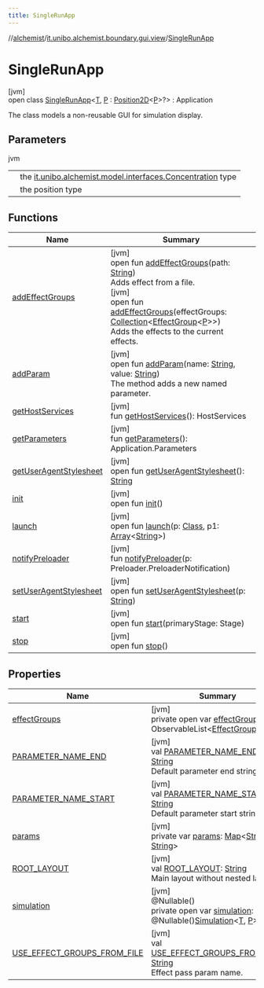 ```yaml
---
title: SingleRunApp
---
```

//[alchemist](../../../index.html)/[it.unibo.alchemist.boundary.gui.view](../index.html)/[SingleRunApp](index.html)



# SingleRunApp



[jvm]\
open class [SingleRunApp](index.html)<[T](index.html), [P](index.html) : [Position2D](../../it.unibo.alchemist.model.interfaces/-position2-d/index.html)<[P](../../it.unibo.alchemist.boundary.gui.effects.json/-effect-group-adapter/index.html)>?> : Application

The class models a non-reusable GUI for simulation display.



## Parameters


jvm

| | |
|---|---|
| <T> | the [it.unibo.alchemist.model.interfaces.Concentration](../../it.unibo.alchemist.model.interfaces/-concentration/index.html) type |
| <P> | the position type |



## Functions


| Name | Summary |
|---|---|
| [addEffectGroups](add-effect-groups.html) | [jvm]<br>open fun [addEffectGroups](add-effect-groups.html)(path: [String](https://docs.oracle.com/javase/8/docs/api/java/lang/String.html))<br>Adds effect from a file.<br>[jvm]<br>open fun [addEffectGroups](add-effect-groups.html)(effectGroups: [Collection](https://docs.oracle.com/javase/8/docs/api/java/util/Collection.html)<[EffectGroup](../../it.unibo.alchemist.boundary.gui.effects/-effect-group/index.html)<[P](../../it.unibo.alchemist.boundary.gui.effects.json/-effect-group-adapter/index.html)>>)<br>Adds the effects to the current effects. |
| [addParam](add-param.html) | [jvm]<br>open fun [addParam](add-param.html)(name: [String](https://docs.oracle.com/javase/8/docs/api/java/lang/String.html), value: [String](https://docs.oracle.com/javase/8/docs/api/java/lang/String.html))<br>The method adds a new named parameter. |
| [getHostServices](../../it.unibo.alchemist.boundary/-keybinder/index.html#792481849%2FFunctions%2F-134779887) | [jvm]<br>fun [getHostServices](../../it.unibo.alchemist.boundary/-keybinder/index.html#792481849%2FFunctions%2F-134779887)(): HostServices |
| [getParameters](../../it.unibo.alchemist.boundary/-keybinder/index.html#-807279243%2FFunctions%2F-134779887) | [jvm]<br>fun [getParameters](../../it.unibo.alchemist.boundary/-keybinder/index.html#-807279243%2FFunctions%2F-134779887)(): Application.Parameters |
| [getUserAgentStylesheet](index.html#1310383795%2FFunctions%2F-134779887) | [jvm]<br>open fun [getUserAgentStylesheet](index.html#1310383795%2FFunctions%2F-134779887)(): [String](https://docs.oracle.com/javase/8/docs/api/java/lang/String.html) |
| [init](../../it.unibo.alchemist.boundary/-keybinder/index.html#-1813461483%2FFunctions%2F-134779887) | [jvm]<br>open fun [init](../../it.unibo.alchemist.boundary/-keybinder/index.html#-1813461483%2FFunctions%2F-134779887)() |
| [launch](index.html#28279780%2FFunctions%2F-134779887) | [jvm]<br>open fun [launch](index.html#28279780%2FFunctions%2F-134779887)(p: [Class](https://docs.oracle.com/javase/8/docs/api/java/lang/Class.html)<out Application>, p1: [Array](https://kotlinlang.org/api/latest/jvm/stdlib/kotlin/-array/index.html)<[String](https://docs.oracle.com/javase/8/docs/api/java/lang/String.html)>) |
| [notifyPreloader](index.html#-1908879305%2FFunctions%2F-134779887) | [jvm]<br>fun [notifyPreloader](index.html#-1908879305%2FFunctions%2F-134779887)(p: Preloader.PreloaderNotification) |
| [setUserAgentStylesheet](index.html#126481850%2FFunctions%2F-134779887) | [jvm]<br>open fun [setUserAgentStylesheet](index.html#126481850%2FFunctions%2F-134779887)(p: [String](https://docs.oracle.com/javase/8/docs/api/java/lang/String.html)) |
| [start](start.html) | [jvm]<br>open fun [start](start.html)(primaryStage: Stage) |
| [stop](index.html#644806499%2FFunctions%2F-134779887) | [jvm]<br>open fun [stop](index.html#644806499%2FFunctions%2F-134779887)() |


## Properties


| Name | Summary |
|---|---|
| [effectGroups](effect-groups.html) | [jvm]<br>private open var [effectGroups](effect-groups.html): ObservableList<[EffectGroup](../../it.unibo.alchemist.boundary.gui.effects/-effect-group/index.html)<[P](../../it.unibo.alchemist.boundary.gui.effects.json/-effect-group-adapter/index.html)>> |
| [PARAMETER_NAME_END](-p-a-r-a-m-e-t-e-r_-n-a-m-e_-e-n-d.html) | [jvm]<br>val [PARAMETER_NAME_END](-p-a-r-a-m-e-t-e-r_-n-a-m-e_-e-n-d.html): [String](https://docs.oracle.com/javase/8/docs/api/java/lang/String.html)<br>Default parameter end string. |
| [PARAMETER_NAME_START](-p-a-r-a-m-e-t-e-r_-n-a-m-e_-s-t-a-r-t.html) | [jvm]<br>val [PARAMETER_NAME_START](-p-a-r-a-m-e-t-e-r_-n-a-m-e_-s-t-a-r-t.html): [String](https://docs.oracle.com/javase/8/docs/api/java/lang/String.html)<br>Default parameter start string. |
| [params](params.html) | [jvm]<br>private var [params](params.html): [Map](https://docs.oracle.com/javase/8/docs/api/java/util/Map.html)<[String](https://docs.oracle.com/javase/8/docs/api/java/lang/String.html), [String](https://docs.oracle.com/javase/8/docs/api/java/lang/String.html)> |
| [ROOT_LAYOUT](-r-o-o-t_-l-a-y-o-u-t.html) | [jvm]<br>val [ROOT_LAYOUT](-r-o-o-t_-l-a-y-o-u-t.html): [String](https://docs.oracle.com/javase/8/docs/api/java/lang/String.html)<br>Main layout without nested layouts. |
| [simulation](simulation.html) | [jvm]<br>@Nullable()<br>private open var [simulation](simulation.html): @Nullable()[Simulation](../../it.unibo.alchemist.core.interfaces/-simulation/index.html)<[T](../../it.unibo.alchemist.boundary.monitor/-f-x-step-monitor/index.html), [P](../../it.unibo.alchemist.boundary.gui.effects.json/-effect-group-adapter/index.html)> |
| [USE_EFFECT_GROUPS_FROM_FILE](-u-s-e_-e-f-f-e-c-t_-g-r-o-u-p-s_-f-r-o-m_-f-i-l-e.html) | [jvm]<br>val [USE_EFFECT_GROUPS_FROM_FILE](-u-s-e_-e-f-f-e-c-t_-g-r-o-u-p-s_-f-r-o-m_-f-i-l-e.html): [String](https://docs.oracle.com/javase/8/docs/api/java/lang/String.html)<br>Effect pass param name. |

